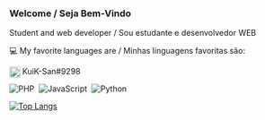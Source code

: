 ### Welcome / Seja Bem-Vindo
 
Student and web developer / Sou estudante e desenvolvedor WEB

:computer: My favorite languages are / Minhas linguagens favoritas são:

<img align="left" src="https://raw.githubusercontent.com/rahuldkjain/github-profile-readme-generator/master/src/images/icons/Social/discord.svg" alt="https://discord.gg/rC6a9KHYPK" height="20" width="20" />KuiK-San#9298

![PHP](https://img.shields.io/badge/-PHP-369?style=flat&logoColor=fff&logo=php)&nbsp;
![JavaScript](https://img.shields.io/badge/-JavaScript-FEAE32?style=flat&logoColor=fff&logo=javascript)&nbsp;
![Python](https://img.shields.io/badge/-Python-blue?style=flat&logoColor=fff&logo=python)&nbsp;


[![Top Langs](https://github-readme-stats.vercel.app/api/top-langs/?username=kuik-san&layout=compact&theme=dracula)](https://github.com/anuraghazra/github-readme-stats)

